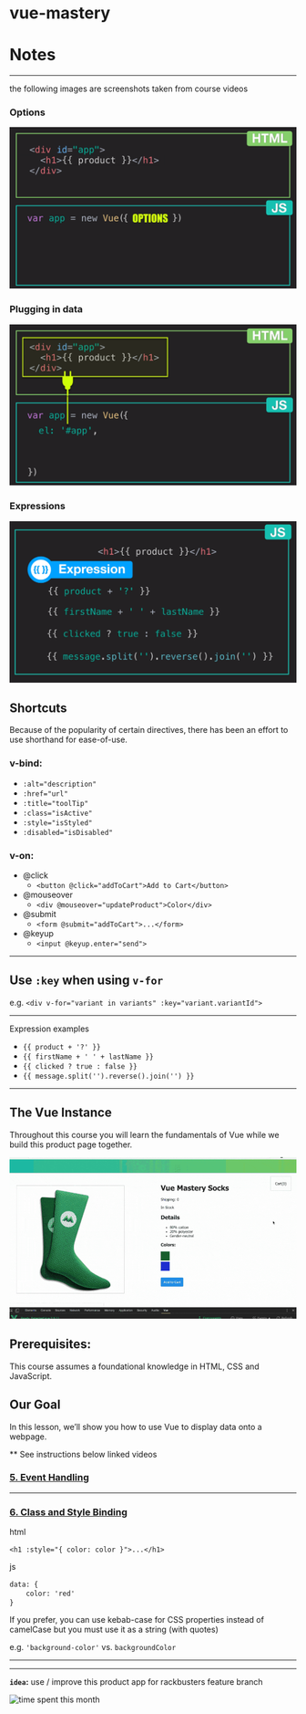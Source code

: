# vue-mastery

# Notes

---
the following images are screenshots taken from course videos
### Options
![options](screens/1-options.png)

### Plugging in data
![plug-in data](screens/2-plug.png)

### Expressions
![expressions](screens/expressions.png)


## Shortcuts

Because of the popularity of certain directives, there has been an effort to use shorthand for ease-of-use.

### v-bind:

- `:alt="description"`
- `:href="url"`
- `:title="toolTip"`
- `:class="isActive"`
- `:style="isStyled"`
- `:disabled="isDisabled"`

### v-on:

- @click
	- `<button @click="addToCart">Add to Cart</button>`
- @mouseover
	- `<div @mouseover="updateProduct">Color</div>`
- @submit
	- `<form @submit="addToCart">...</form>`
- @keyup
	- `<input @keyup.enter="send">`

---

## Use `:key` when using `v-for`

e.g. `<div v-for="variant in variants" :key="variant.variantId">`

---

Expression examples

 *  `{{ product + '?' }}`
 *  `{{ firstName + ' ' + lastName }}`
 *  `{{ clicked ? true : false }}`
 *  `{{ message.split('').reverse().join('') }}`

---

## The Vue Instance

Throughout this course you will learn the fundamentals of Vue while we build this product page together.

![sock store](screens/sock-store.gif)


## Prerequisites:
This course assumes a foundational knowledge in HTML, CSS and JavaScript.

## Our Goal
In this lesson, we’ll show you how to use Vue to display data onto a webpage.

** See instructions below linked videos
### [5. Event Handling](https://www.vuemastery.com/courses/intro-to-vue-js/event-handling)

---

### [6. Class and Style Binding](https://www.vuemastery.com/courses/intro-to-vue-js/class-&-style-binding)

html
```
<h1 :style="{ color: color }">...</h1>
```

js
```
data: {
	color: 'red'
}
```

If you prefer, you can use kebab-case for CSS properties instead of camelCase but you must use it as a string (with quotes)

e.g. `'background-color'` vs. `backgroundColor`

---
---
**`idea`:** use / improve this product app for rackbusters feature branch


![time spent this month](https://wakatime.com/share/@9ac7f693-72d1-4439-bcde-eb86dab1b64c/ac258913-6ebd-4d55-8c7a-91cab25db2c3.svg)

